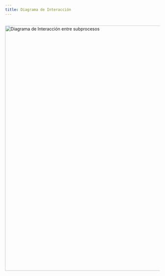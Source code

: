 ```yaml
---
title: Diagrama de Interacción
---
```


## 
<img src="/Soporte/AC/grafica1.jpg" alt="Diagrama de Interacción entre subprocesos" width="800" />
